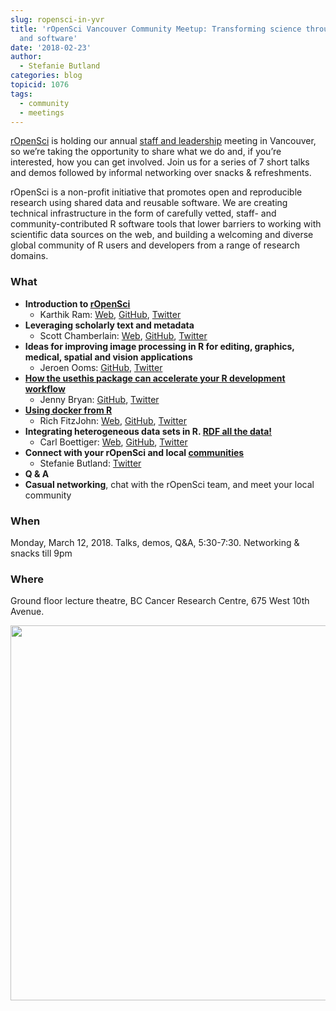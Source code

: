 ```yaml
---
slug: ropensci-in-yvr
title: 'rOpenSci Vancouver Community Meetup: Transforming science through open data
  and software'
date: '2018-02-23'
author:
  - Stefanie Butland
categories: blog
topicid: 1076
tags:
  - community
  - meetings
---
```

[rOpenSci](/) is holding our annual [staff and leadership](/about/#team) meeting in Vancouver, so we’re taking the opportunity to share what we do and, if you’re interested, how you can get involved. Join us for a series of 7 short talks and demos followed by informal networking over snacks & refreshments.

rOpenSci is a non-profit initiative that promotes open and reproducible research using shared data and reusable software. We are creating technical infrastructure in the form of carefully vetted, staff- and community-contributed R software tools that lower barriers to working with scientific data sources on the web, and building a welcoming and diverse global community of R users and developers from a range of research domains.

### What
- **Introduction to [rOpenSci](/)**
  - Karthik Ram: [Web](https://inundata.org/), [GitHub](https://github.com/karthik), [Twitter](https://Twitter.com/_inundata)
- **Leveraging scholarly text and metadata**
  - Scott Chamberlain: [Web](https://scottchamberlain.info/), [GitHub](https://github.com/sckott), [Twitter](https://Twitter.com/sckottie)
- **Ideas for improving image processing in R for editing, graphics, medical, spatial and vision applications**
  - Jeroen Ooms: [GitHub](https://github.com/jeroen), [Twitter](https://Twitter.com/opencpu)
- **[How the usethis package can accelerate your R development workflow](https://usethis.r-lib.org)**
  - Jenny Bryan: [GitHub](https://github.com/jennybc), [Twitter](https://Twitter.com/JennyBryan)
- **[Using docker from R](https://richfitz.github.io/stevedore/)**
  - Rich FitzJohn: [Web](https://richfitz.github.io/), [GitHub](https://github.com/richfitz), [Twitter](https://Twitter.com/rgfitzjohn)
- **Integrating heterogeneous data sets in R. [RDF all the data!](https://ropensci.github.io/rdflib/articles/rdf_intro.html)**
  - Carl Boettiger: [Web](https://www.carlboettiger.info/), [GitHub](https://github.com/cboettig), [Twitter](https://Twitter.com/cboettig)
- **Connect with your rOpenSci and local [communities](/community/)**
  - Stefanie Butland: [Twitter](https://Twitter.com/StefanieButland)
- **Q & A**
- **Casual networking**, chat with the rOpenSci team, and meet your local community

### When

Monday, March 12, 2018. Talks, demos, Q&A, 5:30-7:30. Networking & snacks till 9pm

### Where
Ground floor lecture theatre, BC Cancer Research Centre, 675 West 10th Avenue.

<div><a href="https://goo.gl/maps/DV8BNvxT8Ay"><img src="/img/blog-images/2018-02-23-ropensci-in-yvr/map_ropensci_yvr.png" width="600"/></a></div>
